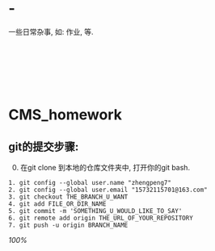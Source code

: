 # -
一些日常杂事, 如: 作业, 等.

<br /><br /><br /><br /><br />



# CMS_homework

## git的提交步骤:
0. 在git clone 到本地的仓库文件夹中, 打开你的git bash.
```shell
1. git config --global user.name "zhengpeng7"
2. git config --global user.email "15732115701@163.com"
3. git checkout THE_BRANCH_U_WANT
4. git add FILE_OR_DIR_NAME
5. git commit -m 'SOMETHING_U_WOULD_LIKE_TO_SAY'
6. git remote add origin THE_URL_OF_YOUR_REPOSITORY
7. git push -u origin BRANCH_NAME
```
_100%_ 
